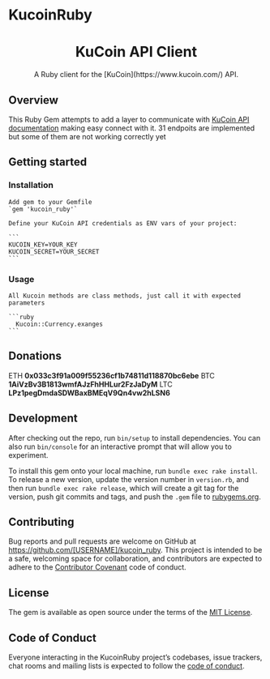 # KucoinRuby

<h1 align="center">KuCoin API Client</h1>

<p align="center">
  A Ruby client for the [KuCoin](https://www.kucoin.com/) API.
</p>

## Overview

This Ruby Gem attempts to add a layer to communicate with [KuCoin API documentation](http://docs.kucoinapidocs.apiary.io/) making easy connect with it. 31 endpoits are implemented but some of them
are not working correctly yet

## Getting started

### Installation

    Add gem to your Gemfile
    `gem 'kucoin_ruby'`

    Define your KuCoin API credentials as ENV vars of your project:

    ```
    KUCOIN_KEY=YOUR_KEY
    KUCOIN_SECRET=YOUR_SECRET
    ```

### Usage

    All Kucoin methods are class methods, just call it with expected parameters

    ```ruby
      Kucoin::Currency.exanges
    ```

## Donations

ETH **0x033c3f91a009f55236cf1b74811d118870bc6ebe**
BTC **1AiVzBv3B1813wmfAJzFhHHLur2FzJaDyM**
LTC **LPz1pegDmdaSDWBaxBMEqV9Qn4vw2hLSN6**

## Development

After checking out the repo, run `bin/setup` to install dependencies. You can also run `bin/console` for an interactive prompt that will allow you to experiment.

To install this gem onto your local machine, run `bundle exec rake install`. To release a new version, update the version number in `version.rb`, and then run `bundle exec rake release`, which will create a git tag for the version, push git commits and tags, and push the `.gem` file to [rubygems.org](https://rubygems.org).

## Contributing

Bug reports and pull requests are welcome on GitHub at https://github.com/[USERNAME]/kucoin_ruby. This project is intended to be a safe, welcoming space for collaboration, and contributors are expected to adhere to the [Contributor Covenant](http://contributor-covenant.org) code of conduct.

## License

The gem is available as open source under the terms of the [MIT License](https://opensource.org/licenses/MIT).

## Code of Conduct

Everyone interacting in the KucoinRuby project’s codebases, issue trackers, chat rooms and mailing lists is expected to follow the [code of conduct](https://github.com/[USERNAME]/kucoin_ruby/blob/master/CODE_OF_CONDUCT.md).
